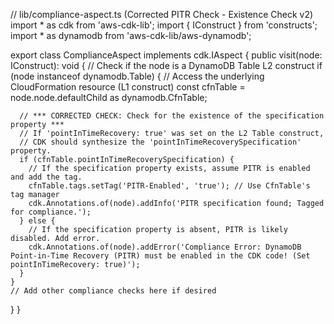 // lib/compliance-aspect.ts (Corrected PITR Check - Existence Check v2)
import * as cdk from 'aws-cdk-lib';
import { IConstruct } from 'constructs';
import * as dynamodb from 'aws-cdk-lib/aws-dynamodb';

export class ComplianceAspect implements cdk.IAspect {
  public visit(node: IConstruct): void {
    // Check if the node is a DynamoDB Table L2 construct
    if (node instanceof dynamodb.Table) {
      // Access the underlying CloudFormation resource (L1 construct)
      const cfnTable = node.node.defaultChild as dynamodb.CfnTable;

      // *** CORRECTED CHECK: Check for the existence of the specification property ***
      // If 'pointInTimeRecovery: true' was set on the L2 Table construct,
      // CDK should synthesize the 'pointInTimeRecoverySpecification' property.
      if (cfnTable.pointInTimeRecoverySpecification) {
        // If the specification property exists, assume PITR is enabled and add the tag.
        cfnTable.tags.setTag('PITR-Enabled', 'true'); // Use CfnTable's tag manager
        cdk.Annotations.of(node).addInfo('PITR specification found; Tagged for compliance.');
      } else {
        // If the specification property is absent, PITR is likely disabled. Add error.
        cdk.Annotations.of(node).addError('Compliance Error: DynamoDB Point-in-Time Recovery (PITR) must be enabled in the CDK code! (Set pointInTimeRecovery: true)');
      }
    }
    // Add other compliance checks here if desired
  }
}
